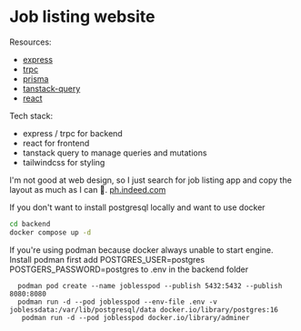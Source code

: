 # Job listing website

Resources:
  - [express](https://expressjs.com/)
  - [trpc](https://trpc.io/docs/quickstart)
  - [prisma](https://www.prisma.io/docs/getting-started)
  - [tanstack-query](https://tanstack.com/query/docs)
  - [react](https://react.dev/)

Tech stack:
  - express / trpc for backend
  - react for frontend
  - tanstack query to manage queries and mutations
  - tailwindcss for styling


I'm not good at web design, so I just search for job listing app and copy the layout as much as I can 🤣. [ph.indeed.com](https://ph.indeed.com/)


If you don't want to install postgresql locally and want to use docker
```sh
cd backend
docker compose up -d
```

If you're using podman because docker always unable to start engine. Install podman first
add POSTGRES_USER=postgres POSTGERS_PASSWORD=postgres to .env in the backend folder
```
  podman pod create --name joblesspod --publish 5432:5432 --publish 8080:8080
  podman run -d --pod joblesspod --env-file .env -v joblessdata:/var/lib/postgresql/data docker.io/library/postgres:16
   podman run -d --pod joblesspod docker.io/library/adminer
```
